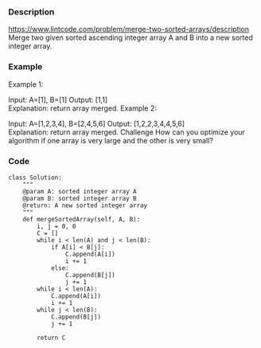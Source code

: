 ### Description
https://www.lintcode.com/problem/merge-two-sorted-arrays/description
Merge two given sorted ascending integer array A and B into a new sorted integer array.

### Example
Example 1:

Input:  A=[1], B=[1]
Output: [1,1]	
Explanation:  return array merged.
Example 2:

Input:  A=[1,2,3,4], B=[2,4,5,6]
Output: [1,2,2,3,4,4,5,6]	
Explanation: return array merged.
Challenge
How can you optimize your algorithm if one array is very large and the other is very small?

### Code
```
class Solution:
    """
    @param A: sorted integer array A
    @param B: sorted integer array B
    @return: A new sorted integer array
    """
    def mergeSortedArray(self, A, B):
        i, j = 0, 0
        C = []
        while i < len(A) and j < len(B):
            if A[i] < B[j]:
                C.append(A[i])
                i += 1
            else:
                C.append(B[j])
                j += 1
        while i < len(A):
            C.append(A[i])
            i += 1
        while j < len(B):
            C.append(B[j])
            j += 1
            
        return C
```
